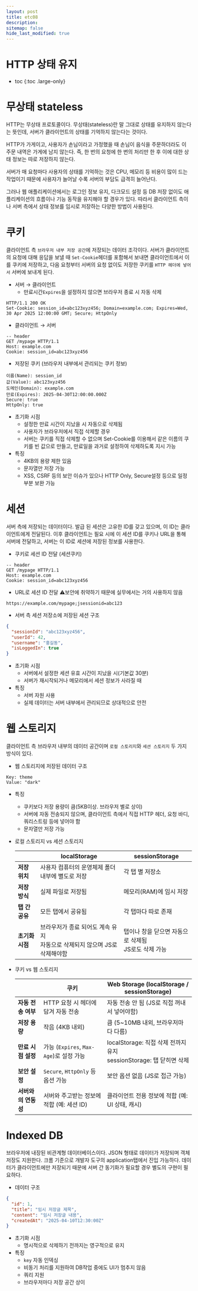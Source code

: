 ```yaml
---
layout: post
title: etc08
description:
sitemap: false
hide_last_modified: true
---
```

# HTTP 상태 유지

* toc
{:toc .large-only}

# 무상태 stateless

HTTP는 무상태 프로토콜이다. 무상태(stateless)란 말 그대로 상태를 유지하지 않는다는 뜻인데, 서버가 클라이언트의 상태를 기억하지 않는다는 것이다. 

HTTP가 가게이고, 사용자가 손님이라고 가정했을 때 손님이 음식을 주문하더라도 이 주문 내역은 가게에 남지 않는다. 즉, 한 번의 요청에 한 번의 처리만 한 후 이에 대한 상태 정보는 따로 저장하지 않는다.

서버가 매 요청마다 사용자의 상태를 기억하는 것은 CPU, 메모리 등 비용이 많이 드는 작업이기 때문에 사용자가 늘어날 수록 서버의 부담도 급격히 늘어난다.

그러나 웹 애플리케이션에서는 로그인 정보 유지, 다크모드 설정 등 DB 저장 없이도 애플리케이션의 흐름이나 기능 동작을 유지해야 할 경우가 있다. 따라서 클라이언트 측이나 서버 측에서 상태 정보를 임시로 저장하는 다양한 방법이 사용된다.

# 쿠키

클라이언트 측 `브라우저 내부 저장 공간`에 저장되는 데이터 조각이다. 서버가 클라이언트의 요청에 대해 응답을 보낼 때 `Set-Cookie`헤더를 포함해서 보내면 클라이언트에서 이를 쿠키에 저장하고, 다음 요청부터 서버의 요청 없이도 저장한 쿠키를 `HTTP 헤더에 넣어서` 서버에 보내게 된다.

- 서버 → 클라이언트
    - 만료시간`Expires`을 설정하지 않으면 브라우저 종료 시 자동 삭제

```
HTTP/1.1 200 OK  
Set-Cookie: session_id=abc123xyz456; Domain=example.com; Expires=Wed, 30 Apr 2025 12:00:00 GMT; Secure; HttpOnly
```

- 클라이언트 → 서버

```
-- header
GET /mypage HTTP/1.1  
Host: example.com  
Cookie: session_id=abc123xyz456
```

- 저장된 쿠키 (브라우저 내부에서 관리되는 쿠키 정보)

```
이름(Name): session_id  
값(Value): abc123xyz456  
도메인(Domain): example.com  
만료(Expires): 2025-04-30T12:00:00.000Z  
Secure: true  
HttpOnly: true
```

- 초기화 시점
    - 설정한 만료 시간이 지났을 시 자동으로 삭제됨
    - 사용자가 브라우저에서 직접 삭제할 경우
    - 서버는 쿠키를 직접 삭제할 수 없으며 Set-Cookie를 이용해서 같은 이름의 쿠키를 빈 값으로 만들고, 만료일을 과거로 설정하여 삭제하도록 지시 가능
- 특징
    - 4KB의 용량 제한 있음
    - 문자열만 저장 가능
    - XSS, CSRF 등의 보안 이슈가 있으나 HTTP Only, Secure설정 등으로 일정 부분 보완 가능

# 세션

서버 측에 저장되는 데이터이다. 발급 된 세션은 고유한 ID를 갖고 있으며, 이 ID는 클라이언트에게 전달된다. 이후 클라이언트는 필요 시에 이 세션 ID를 쿠키나 URL을 통해 서버에 전달하고, 서버는 이 ID로 세션에 저장된 정보를 사용한다.

- 쿠키로 세션 ID 전달 (세션쿠키)

```
-- header
GET /mypage HTTP/1.1  
Host: example.com  
Cookie: session_id=abc123xyz456
```

- URL로 세션 ID 전달 ⚠보안에 취약하기 때문에 실무에서는 거의 사용하지 않음

```
https://example.com/mypage;jsessionid=abc123
```

- 서버 측 세션 저장소에 저장된 세션 구조

```json
{
  "sessionId": "abc123xyz456",
  "userId": 42,
  "username": "홍길동",
  "isLoggedIn": true
}
```

- 초기화 시점
    - 서버에서 설정한 세션 유효 시간이 지났을 시(기본값 30분)
    - 서버가 재시작되거나 메모리에서 세션 정보가 사라질 때
- 특징
    - 서버 자원 사용
    - 실제 데이터는 서버 내부에서 관리되므로 상대적으로 안전

# 웹 스토리지

클라이언트 측 브라우저 내부의 데이터 공간이며 `로컬 스토리지`와 `세션 스토리지` 두 가지 방식이 있다.

- 웹 스토리지에 저장된 데이터 구조

```
Key: theme  
Value: "dark"
```

- 특징
    - 쿠키보다 저장 용량이 큼(5KB이상. 브라우저 별로 상이)
    - 서버에 자동 전송되지 않으며, 클라이언트 측에서 직접 HTTP 헤더, 요청 바디, 쿼리스트링 등에 넣어야 함
    - 문자열만 저장 가능
- 로컬 스토리지 vs 세션 스토리지
    
    
    |  | localStorage | sessionStorage |
    | --- | --- | --- |
    | **저장 위치** | 사용자 컴퓨터의 운영체제 폴더 내부에 별도로 저장  | 각 탭 별 저장소 |
    | **저장 방식** | 실제 파일로 저장됨 | 메모리(RAM)에 임시 저장 |
    | **탭 간 공유** | 모든 탭에서 공유됨 | 각 탭마다 따로 존재 |
    | **초기화 시점** | 브라우저가 종료 되어도 계속 유지<br>자동으로 삭제되지 않으며 JS로 삭제해야함 | 탭이나 창을 닫으면 자동으로 삭제됨<br> JS로도 삭제 가능 |

- 쿠키 vs 웹 스토리지
    
    
    |  | **쿠키** | **Web Storage** (localStorage / sessionStorage) |
    | --- | --- | --- |
    | **자동 전송 여부** | HTTP 요청 시 헤더에 담겨 자동 전송 | 자동 전송 안 됨 (JS로 직접 꺼내서 넣어야함) |
    | **저장 용량** | 작음 (4KB 내외) | 큼 (5~10MB 내외, 브라우저마다 다름) |
    | **만료 시점 설정** | 가능 (`Expires`, `Max-Age`)로 설정 가능 | localStorage: 직접 삭제 전까지 유지<br>sessionStorage: 탭 닫히면 삭제 |
    | **보안 설정** | `Secure`, `HttpOnly` 등 옵션 가능 | 보안 옵션 없음 (JS로 접근 가능) |
    | **서버와의 연동성** | 서버와 주고받는 정보에 적합 (예: 세션 ID) | 클라이언트 전용 정보에 적합 (예: UI 상태, 캐시) |

# Indexed DB

브라우저에 내장된 비관계형 데이터베이스이다. JSON 형태로 데이터가 저장되며 객체 저장도 지원한다. 크롬 기준으로 개발자 도구의 application탭에서 진입 가능하다. 데이터가 클라이언트에만 저장되기 때문에 서버 간 동기화가 필요할 경우 별도의 구현이 필요하다.

- 데이터 구조

```json
{
  "id": 1,
  "title": "임시 저장글 제목",
  "content": "임시 저장글 내용",
  "createdAt": "2025-04-10T12:30:00Z"
}
```

- 초기화 시점
    - 명시적으로 삭제하기 전까지는 영구적으로 유지
- 특징
    - `key` 자동 인덱싱
    - 비동기 처리를 지원하여 DB작업 중에도 UI가 멈추지 않음
    - 쿼리 지원
    - 브라우저마다 저장 공간 상이